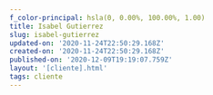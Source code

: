 ```yaml
---
f_color-principal: hsla(0, 0.00%, 100.00%, 1.00)
title: Isabel Gutierrez
slug: isabel-gutierrez
updated-on: '2020-11-24T22:50:29.168Z'
created-on: '2020-11-24T22:50:29.168Z'
published-on: '2020-12-09T19:19:07.759Z'
layout: '[cliente].html'
tags: cliente
---
```



